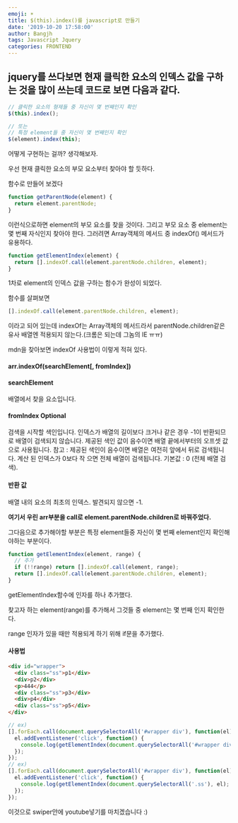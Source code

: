 ```yaml
---
emoji: ☀️
title: $(this).index()를 javascript로 만들기
date: '2019-10-20 17:58:00'
author: Bangjh
tags: Javascript Jquery
categories: FRONTEND
---
```


## jquery를 쓰다보면 현재 클릭한 요소의 인덱스 값을 구하는 것을 많이 쓰는데 코드로 보면 다음과 같다.

```javascript
// 클릭한 요소의 형제들 중 자신이 몇 번째인지 확인
$(this).index();

// 또는
// 특정 element들 중 자신이 몇 번째인지 확인
$(element).index(this);
```

어떻게 구현하는 걸까? 생각해보자.

우선 현재 클릭한 요소의 부모 요소부터 찾아야 할 듯하다.

함수로 만들어 보겠다


```javascript
function getParentNode(element) {
  return element.parentNode;
}
```

이런식으로하면 element의 부모 요소를 찾을 것이다.
그리고 부모 요소 중 element는 몇 번째 자식인지 찾아야 한다.
그러려면 Array객체의 메서드 중 indexOf() 메서드가 유용하다.

```javascript
function getElementIndex(element) {
  return [].indexOf.call(element.parentNode.children, element);
}
```

1차로 element의 인덱스 값을 구하는 함수가 완성이 되었다.

함수를 살펴보면

```javascript
[].indexOf.call(element.parentNode.children, element);
```

이라고 되어 있는데 indexOf는 Array객체의 메서드라서 parentNode.children같은 유사 배열엔 적용되지 않는다.(크롬은 되는데 그놈의 IE ㅠㅠ)

mdn을 찾아보면 indexOf 사용법이 이렇게 적혀 있다.

#### arr.indexOf(searchElement[, fromIndex])

#### searchElement

배열에서 찾을 요소입니다.

#### fromIndex Optional

검색을 시작할 색인입니다. 인덱스가 배열의 길이보다 크거나 같은 경우 -1이 반환되므로 배열이 검색되지 않습니다. 제공된 색인 값이 음수이면 배열 끝에서부터의 오프셋 값으로 사용됩니다. 참고 : 제공된 색인이 음수이면 배열은 여전히 앞에서 뒤로 검색됩니다. 계산 된 인덱스가 0보다 작 으면 전체 배열이 검색됩니다. 기본값 : 0 (전체 배열 검색).

#### 반환 값

배열 내의 요소의 최초의 인덱스. 발견되지 않으면 -1.

**여기서 우린 arr부분을 call로 element.parentNode.children로 바꿔주었다.**


그다음으로 추가해야할 부분은 특정 element들중 자신이 몇 번째 element인지 확인해야하는 부분이다.

```javascript
function getElementIndex(element, range) {
  // 추가
  if (!!range) return [].indexOf.call(element, range);
  return [].indexOf.call(element.parentNode.children, element);
}
```

getElementIndex함수에 인자를 하나 추가했다.

찾고자 하는 element(range)를 추가해서 그것들 중 element는 몇 번째 인지 확인한다.

range 인자가 있을 때만 적용되게 하기 위해 if문을 추가했다.

#### 사용법

```html
<div id="wrapper">
  <div class="ss">p1</div>
  <div>p2</div>
  <p>444</p>
  <div class="ss">p3</div>
  <div>p4</div>
  <div class="ss">p5</div>
</div>
```

```javascript
// ex)
[].forEach.call(document.querySelectorAll('#wrapper div'), function(el) {
  el.addEventListener('click', function() {
    console.log(getElementIndex(document.querySelectorAll('#wrapper div'), el));
  });
});
// ex)
[].forEach.call(document.querySelectorAll('#wrapper div'), function(el) {
  el.addEventListener('click', function() {
    console.log(getElementIndex(document.querySelectorAll('.ss'), el);
  });
});

```


이것으로 swiper안에 youtube넣기를 마치겠습니다 :)



```toc

```
